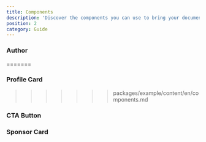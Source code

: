 ```yaml
---
title: Components
description: 'Discover the components you can use to bring your documentation to life with the grey-docs theme!'
position: 2
category: Guide
---
```


### Author

<author name="Arsala" desc="President at Grey Software" linkedin-url="https://linkedin.com/in/ArsalaBangash" twitter="arsalagrey" avatar-url="https://gitlab.com/uploads/-/system/user/avatar/2274539/avatar.png" gitlab-url="https://gitlab.com/ArsalaBangash" github-url="https://github.com/ArsalaBangash" ></author>

=======
### Profile Card

<profile-card :profile="{name: 'Arsala Grey',
avatar: 'https://gitlab.com/uploads/-/system/user/avatar/2274539/avatar.png',
      position: 'Founder & President',
      github: 'https://github.com/ArsalaBangash',
      gitlab: 'https://gitlab.com/ArsalaBangash',
      linkedin: 'https://linkedin.com/in/ArsalaBangash'}"></profile-card>
>>>>>>> packages/example/content/en/components.md

### CTA Button

<cta-button text="Explore" link="https://ecosystem.grey.software"></cta-button>

### Sponsor Card

<SponsorCard name="ArsalaBangash" amount="$20/Month" sponsor-since="Sponsor Since August 2020" github-url= "https://github.com/ArsalaBangash" ></SponsorCard>



<br></br>

